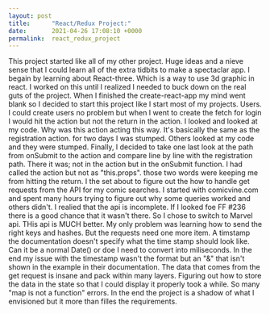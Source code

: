 ```yaml
---
layout: post
title:      "React/Redux Project:"
date:       2021-04-26 17:08:10 +0000
permalink:  react_redux_project
---
```



This project started like all of my other project. Huge ideas and a nieve sense that I could learn all of the extra tidbits to make a spectaclar app. I begain by learning about React-three. Which is a way to use 3d graphic in react. I worked on this until I realized I needed to buck down on the real guts of the project. When I finished the create-react-app my mind went blank so I decided to start this project like I start most of my projects. Users. I could create users no problem but when I went to create the fetch for login I would hit the action but not the return in the action. I looked and looked at my code. Why was this action acting this way. It's basically the same as the registration action. for two days I was stumped. Others looked at my code and they were stumped. Finally, I decided to take one last look at the path from onSubmit to the action and compare line by line with the registration path. There it was; not in the action but in the onSubmit function. I had called the action but not as "this.props". those two words were keeping me from hitting the return. I the set about to figure out the how to handle get requests from the API for my comic searches. I started with comicvine.com and spent many hours trying to figure out why some queries worked and others didn't. I realied that the api is incomplete. If I looked foe FF #236 there is a good chance that it wasn't there. So I chose to switch to Marvel api. THis api is MUCH better. My only problem was learning how to send the right keys and hashes. But the requests need one more item. A timstamp the documentation doesn't specify what the time stamp should look like. Can it be a normal Date() or doe I need to convert into miliseconds. In the end my issue with the timestamp wasn't the format but an "&" that isn't shown in the example in their documentation. The data that comes from the get request is insane and pack within many layers. Figuring out how to store the data in the state so that I could display it properly took a while. So many "map is not a function" errors. In the end the project is a shadow of what I envisioned but it more than filles the requirements. 
